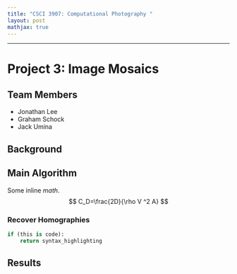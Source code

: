 ```yaml
---
title: "CSCI 3907: Computational Photography "
layout: post
mathjax: true
---
```

------
# Project 3: Image Mosaics

## Team Members
- Jonathan Lee
- Graham Schock
- Jack Umina

## Background

## Main Algorithm
Some inline $math$.
$$
C_D=\frac{2D}{\rho V ^2 A}
$$

### Recover Homographies
```python
if (this is code):
    return syntax_highlighting
```


## Results